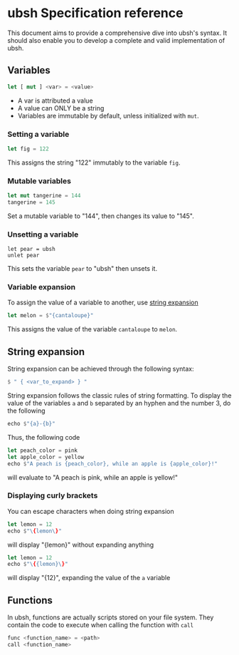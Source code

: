 # ubsh Specification reference

This document aims to provide a comprehensive dive into ubsh's syntax. It should also
enable you to develop a complete and valid implementation of ubsh.

## Variables

```rust
let [ mut ] <var> = <value>
```

- A var is attributed a value
- A value can ONLY be a string
- Variables are immutable by default, unless initialized with `mut`.

### Setting a variable

```rust
let fig = 122
```

This assigns the string "122" immutably to the variable `fig`.

### Mutable variables

```rust
let mut tangerine = 144
tangerine = 145
```

Set a mutable variable to "144", then changes its value to "145".

### Unsetting a variable

```
let pear = ubsh
unlet pear
```

This sets the variable `pear` to "ubsh" then unsets it.

### Variable expansion

To assign the value of a variable to another, use [string expansion](#string-expansion)

```rust
let melon = $"{cantaloupe}"
```

This assigns the value of the variable `cantaloupe` to `melon`.

## String expansion

String expansion can be achieved through the following syntax:

```rust
$ " { <var_to_expand> } "
```

String expansion follows the classic rules of string formatting. To display the value of
the variables `a` and `b` separated by an hyphen and the number 3, do the following

```rust
echo $"{a}-{b}"
```

Thus, the following code

```rust
let peach_color = pink
let apple_color = yellow
echo $"A peach is {peach_color}, while an apple is {apple_color}!"
```

will evaluate to "A peach is pink, while an apple is yellow!"

### Displaying curly brackets

You can escape characters when doing string expansion

```rust
let lemon = 12
echo $"\{lemon\}"
```

will display "{lemon}" without expanding anything

```rust
let lemon = 12
echo $"\{{lemon}\}"
```

will display "{12}", expanding the value of the `a` variable

## Functions

In ubsh, functions are actually scripts stored on your file system. They contain the code
to execute when calling the function with `call`

```rust
func <function_name> = <path>
call <function_name>
```

